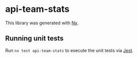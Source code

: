 # api-team-stats

This library was generated with [Nx](https://nx.dev).

## Running unit tests

Run `nx test api-team-stats` to execute the unit tests via [Jest](https://jestjs.io).
